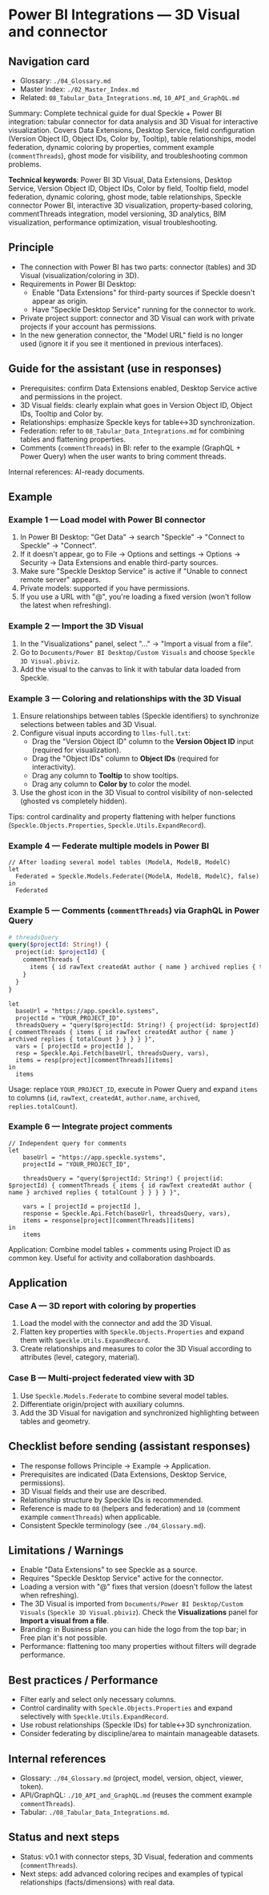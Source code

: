 
# Power BI Integrations — 3D Visual and connector

## Navigation card
- Glossary: `./04_Glossary.md`
- Master Index: `./02_Master_Index.md`
- Related: `08_Tabular_Data_Integrations.md`, `10_API_and_GraphQL.md`

Summary: Complete technical guide for dual Speckle + Power BI integration: tabular connector for data analysis and 3D Visual for interactive visualization. Covers Data Extensions, Desktop Service, field configuration (Version Object ID, Object IDs, Color by, Tooltip), table relationships, model federation, dynamic coloring by properties, comment example (`commentThreads`), ghost mode for visibility, and troubleshooting common problems.

**Technical keywords**: Power BI 3D Visual, Data Extensions, Desktop Service, Version Object ID, Object IDs, Color by field, Tooltip field, model federation, dynamic coloring, ghost mode, table relationships, Speckle connector Power BI, interactive 3D visualization, property-based coloring, commentThreads integration, model versioning, 3D analytics, BIM visualization, performance optimization, visual troubleshooting.

## Principle

- The connection with Power BI has two parts: connector (tables) and 3D Visual (visualization/coloring in 3D).
- Requirements in Power BI Desktop:
  - Enable "Data Extensions" for third-party sources if Speckle doesn't appear as origin.
  - Have "Speckle Desktop Service" running for the connector to work.
- Private project support: connector and 3D Visual can work with private projects if your account has permissions.
- In the new generation connector, the "Model URL" field is no longer used (ignore it if you see it mentioned in previous interfaces).

## Guide for the assistant (use in responses)

- Prerequisites: confirm Data Extensions enabled, Desktop Service active and permissions in the project.
- 3D Visual fields: clearly explain what goes in Version Object ID, Object IDs, Tooltip and Color by.
- Relationships: emphasize Speckle keys for table↔3D synchronization.
- Federation: refer to `08_Tabular_Data_Integrations.md` for combining tables and flattening properties.
- Comments (`commentThreads`) in BI: refer to the example (GraphQL + Power Query) when the user wants to bring comment threads.

Internal references: AI-ready documents.

## Example

### Example 1 — Load model with Power BI connector

1) In Power BI Desktop: "Get Data" → search "Speckle" → "Connect to Speckle" → "Connect".
2) If it doesn't appear, go to File → Options and settings → Options → Security → Data Extensions and enable third-party sources.
3) Make sure "Speckle Desktop Service" is active if "Unable to connect remote server" appears.
4) Private models: supported if you have permissions.
5) If you use a URL with "@", you're loading a fixed version (won't follow the latest when refreshing).

### Example 2 — Import the 3D Visual

1) In the "Visualizations" panel, select "…" → "Import a visual from a file".
2) Go to `Documents/Power BI Desktop/Custom Visuals` and choose `Speckle 3D Visual.pbiviz`.
3) Add the visual to the canvas to link it with tabular data loaded from Speckle.

### Example 3 — Coloring and relationships with the 3D Visual

1) Ensure relationships between tables (Speckle identifiers) to synchronize selections between tables and 3D Visual.
2) Configure visual inputs according to `llms-full.txt`:
   - Drag the "Version Object ID" column to the **Version Object ID** input (required for visualization).
   - Drag the "Object IDs" column to **Object IDs** (required for interactivity).
   - Drag any column to **Tooltip** to show tooltips.
   - Drag any column to **Color by** to color the model.
3) Use the ghost icon in the 3D Visual to control visibility of non-selected (ghosted vs completely hidden).

Tips: control cardinality and property flattening with helper functions (`Speckle.Objects.Properties`, `Speckle.Utils.ExpandRecord`).

### Example 4 — Federate multiple models in Power BI

```powerquery
// After loading several model tables (ModelA, ModelB, ModelC)
let
  Federated = Speckle.Models.Federate({ModelA, ModelB, ModelC}, false)
in
  Federated
```

### Example 5 — Comments (`commentThreads`) via GraphQL in Power Query

```graphql
# threadsQuery
query($projectId: String!) {
  project(id: $projectId) {
    commentThreads {
      items { id rawText createdAt author { name } archived replies { totalCount } }
    }
  }
}
```

```powerquery
let
  baseUrl = "https://app.speckle.systems",
  projectId = "YOUR_PROJECT_ID",
  threadsQuery = "query($projectId: String!) { project(id: $projectId) { commentThreads { items { id rawText createdAt author { name } archived replies { totalCount } } } } }",
  vars = [ projectId = projectId ],
  resp = Speckle.Api.Fetch(baseUrl, threadsQuery, vars),
  items = resp[project][commentThreads][items]
in
  items
```

Usage: replace `YOUR_PROJECT_ID`, execute in Power Query and expand `items` to columns (`id`, `rawText`, `createdAt`, `author.name`, `archived`, `replies.totalCount`).

### Example 6 — Integrate project comments

```powerquery
// Independent query for comments
let
    baseUrl = "https://app.speckle.systems",
    projectId = "YOUR_PROJECT_ID",
    
    threadsQuery = "query($projectId: String!) { project(id: $projectId) { commentThreads { items { id rawText createdAt author { name } archived replies { totalCount } } } } }",
    
    vars = [ projectId = projectId ],
    response = Speckle.Api.Fetch(baseUrl, threadsQuery, vars),
    items = response[project][commentThreads][items]
in
    items
```

Application: Combine model tables + comments using Project ID as common key. Useful for activity and collaboration dashboards.

## Application

### Case A — 3D report with coloring by properties

1) Load the model with the connector and add the 3D Visual.
2) Flatten key properties with `Speckle.Objects.Properties` and expand them with `Speckle.Utils.ExpandRecord`.
3) Create relationships and measures to color the 3D Visual according to attributes (level, category, material).

### Case B — Multi-project federated view with 3D

1) Use `Speckle.Models.Federate` to combine several model tables.
2) Differentiate origin/project with auxiliary columns.
3) Add the 3D Visual for navigation and synchronized highlighting between tables and geometry.

## Checklist before sending (assistant responses)

- The response follows Principle → Example → Application.
- Prerequisites are indicated (Data Extensions, Desktop Service, permissions).
- 3D Visual fields and their use are described.
- Relationship structure by Speckle IDs is recommended.
- Reference is made to `08` (helpers and federation) and `10` (comment example `commentThreads`) when applicable.
- Consistent Speckle terminology (see `./04_Glossary.md`).

## Limitations / Warnings

- Enable "Data Extensions" to see Speckle as a source.
- Requires "Speckle Desktop Service" active for the connector.
- Loading a version with "@" fixes that version (doesn't follow the latest when refreshing).
- The 3D Visual is imported from `Documents/Power BI Desktop/Custom Visuals` (`Speckle 3D Visual.pbiviz`). Check the **Visualizations** panel for **Import a visual from a file**.
- Branding: in Business plan you can hide the logo from the top bar; in Free plan it's not possible.
- Performance: flattening too many properties without filters will degrade performance.

## Best practices / Performance

- Filter early and select only necessary columns.
- Control cardinality with `Speckle.Objects.Properties` and expand selectively with `Speckle.Utils.ExpandRecord`.
- Use robust relationships (Speckle IDs) for table↔3D synchronization.
- Consider federating by discipline/area to maintain manageable datasets.

## Internal references

- Glossary: `./04_Glossary.md` (project, model, version, object, viewer, token).
- API/GraphQL: `./10_API_and_GraphQL.md` (reuses the comment example `commentThreads`).
- Tabular: `./08_Tabular_Data_Integrations.md`.

## Status and next steps

- Status: v0.1 with connector steps, 3D Visual, federation and comments (`commentThreads`).
- Next steps: add advanced coloring recipes and examples of typical relationships (facts/dimensions) with real data.
